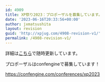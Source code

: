 ```yaml
---
id: 4909
title: XP祭り2023：プロポーザルを募集しています。
date: '2023-06-16T20:33:56+00:00'
author: jxmatsushita
layout: revision
guid: 'http://xpjug.com/4908-revision-v1/'
permalink: /4908-revision-v1/
---
```


詳細は[こちら](http://xpjug.com/xp2023/)で随時更新しています。

プロポーザルはconfengineで募集しています！

https://confengine.com/conferences/xp2023